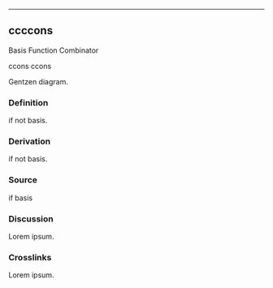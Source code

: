 ------------------------------------------------------------------------

## ccccons

Basis Function Combinator

ccons ccons

Gentzen diagram.

### Definition

if not basis.

### Derivation

if not basis.

### Source

if basis

### Discussion

Lorem ipsum.

### Crosslinks

Lorem ipsum.
